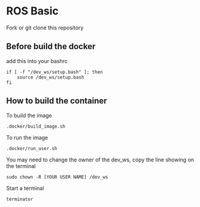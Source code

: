 # ROS Basic
Fork or git clone this repository

## Before build the docker
add this into your bashrc
```
if [ -f "/dev_ws/setup.bash" ]; then
    source /dev_ws/setup.bash
fi
```
## How to build the container
To build the image  
```
.docker/build_image.sh
```
To run the image
```
.docker/run_user.sh
```
You may need to change the owner of the dev_ws, copy the line showing on the terminal
```
sudo chown -R [YOUR USER NAME] /dev_ws
```
Start a terminal
```
terminator
```
